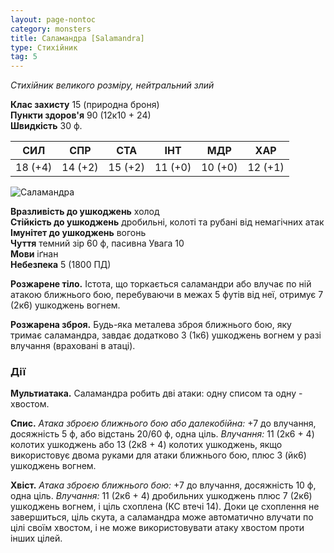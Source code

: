 ```yaml
---
layout: page-nontoc
category: monsters
title: Саламандра [Salamandra]
type: Стихійник
tag: 5
---
```


_Стихійник великого розміру, нейтральний злий_

**Клас захисту** 15 (природна броня)    
**Пункти здоров'я** 90 (12к10 + 24)    
**Швидкість** 30 ф.

| СИЛ     | СПР     | СТА     | ІНТ     | МДР     | ХАР     |
| ------- | ------- | ------- | ------- | ------- | ------- |
| 18 (+4) | 14 (+2) | 15 (+2) | 11 (+0) | 10 (+0) | 12 (+1) |

![Саламандра](https://www.dndbeyond.com/avatars/thumbnails/30835/805/1000/1000/638063921868615940.png)

**Вразливість до ушкоджень** холод    
**Стійкість до ушкоджень** дробильні, колоті та рубані від немагічних атак    
**Імунітет до ушкоджень** вогонь    
**Чуття** темний зір 60 ф, пасивна Увага 10    
**Мови** іґнан    
**Небезпека** 5 (1800 ПД)

**Розжарене тіло.** Істота, що торкається саламандри або влучає по ній атакою ближнього бою, перебуваючи в межах 5 футів від неї, отримує 7 (2к6) ушкоджень вогнем.    

**Розжарена зброя.** Будь-яка металева зброя ближнього бою, яку тримає саламандра, завдає додатково 3 (1к6) ушкоджень вогнем у разі влучання (враховані в атаці).

### Дії
**Мультиатака.** Саламандра робить дві атаки: одну списом та одну - хвостом.    

**Спис.** _Атака зброєю ближнього бою або _далекобійна:__ +7 до влучання, досяжність 5 ф, або відстань 20/60 ф, одна ціль. _Влучання:_ 11 (2к6 + 4) колотих ушкоджень або 13 (2к8 + 4) колотих ушкоджень, якщо використовує двома руками для атаки ближнього бою, плюс 3 (йк6) ушкоджень вогнем.    

**Хвіст.** _Атака зброєю ближнього бою:_ +7 до влучання, досяжність 10 ф, одна ціль. _Влучання:_ 11 (2к6 + 4) дробильних ушкоджень плюс 7 (2к6) ушкоджень вогнем, і ціль схоплена (КС втечі 14). Доки це схоплення не завершиться, ціль скута, а саламандра може автоматично влучати по цілі своїм хвостом, і не може використовувати атаку хвостом проти інших цілей.
